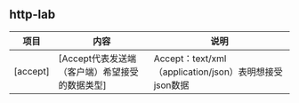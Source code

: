 ## http-lab

| 项目 | 内容 | 说明 |
|---------|--------|-------------|
| [accept]          | [Accept代表发送端（客户端）希望接受的数据类型] | Accept：text/xml（application/json）表明想接受json数据 |
